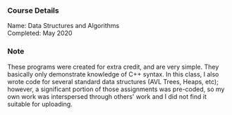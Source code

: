 ### Course Details 
Name: Data Structures and Algorithms  
Completed: May 2020  

### Note
These programs were created for extra credit, and are very simple. They basically only demonstrate knowledge of C++ syntax. In this class, I also wrote code for several standard data structures (AVL Trees, Heaps, etc); however, a significant portion of those assignments was pre-coded, so my own work was interspersed through others' work and I did not find it suitable for uploading.
